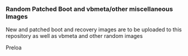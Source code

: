 ### Random Patched Boot and vbmeta/other miscellaneous Images
New and patched boot and recovery images are to be uploaded to this repository as well as vbmeta and other random images

Preloa
